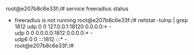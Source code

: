 root@e207b8c6e33f:/# service freeradius status
 * freeradius is not running
root@e207b8c6e33f:/# netstat -tulnp | grep 1812
udp        0      0 127.0.0.1:18120         0.0.0.0:*                           -                   
udp        0      0 0.0.0.0:1812            0.0.0.0:*                           -                   
udp6       0      0 :::1812                 :::*                                -                   
root@e207b8c6e33f:/# 

